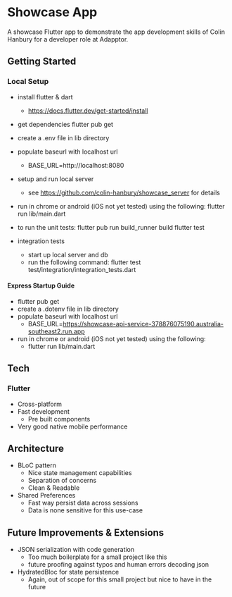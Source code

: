 # Showcase App

A showcase Flutter app to demonstrate the app development skills of Colin Hanbury for a developer role at Adapptor.

## Getting Started


### Local Setup

* install flutter & dart
  * https://docs.flutter.dev/get-started/install
* get dependencies
  flutter pub get
* create a .env file in lib directory
* populate baseurl with localhost url
  * BASE_URL=http://localhost:8080
* setup and run local server
  * see https://github.com/colin-hanbury/showcase_server for details
* run in chrome or android (iOS not yet tested) using the following:
  flutter run lib/main.dart

* to run the unit tests:
  flutter pub run build_runner build
  flutter test

* integration tests
  * start up local server and db
  * run the following command:
    flutter test test/integration/integration_tests.dart


#### Express Startup Guide
* flutter pub get
* create a .dotenv file in lib directory
* populate baseurl with localhost url
  - BASE_URL=https://showcase-api-service-378876075190.australia-southeast2.run.app
* run in chrome or android (iOS not yet tested) using the following:
  * flutter run lib/main.dart


## Tech

### Flutter

* Cross-platform
* Fast development
  * Pre built components
* Very good native mobile performance

## Architecture

* BLoC pattern
  * Nice state management capabilities
  * Separation of concerns
  * Clean & Readable
* Shared Preferences
  * Fast way persist data across sessions
  * Data is none sensitive for this use-case

## Future Improvements & Extensions

* JSON serialization with code generation
  * Too much boilerplate for a small project like this
  * future proofing against typos and human errors decoding json
* HydratedBloc for state persistence
  * Again, out of scope for this small project but nice to have in the future

